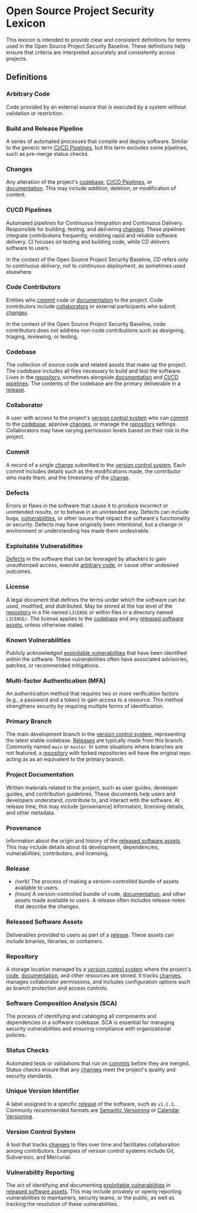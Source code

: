 # Open Source Project Security Lexicon

This lexicon is intended to provide clear and consistent definitions for terms used in the Open Source Project Security Baseline. These definitions help ensure that criteria are interpreted accurately and consistently across projects.

## Definitions

### Arbitrary Code

Code provided by an external source that is executed by a system without validation or restriction.

### Build and Release Pipeline

A series of automated processes that compile and deploy software. Similar to the generic term [CI/CD Pipelines](#cicd-pipelines), but this term excludes some pipelines, such as pre-merge status checks.

### Changes

Any alteration of the project's [codebase](#codebase), [CI/CD Pipelines](#cicd-pipelines), or [documentation](#project-documentation). This may include addition, deletion, or modification of content.

### CI/CD Pipelines

Automated pipelines for Continuous Integration and Continuous Delivery. Responsible for building, testing, and delivering [changes](#changes). These pipelines integrate contributions frequently, enabling rapid and reliable software delivery. CI focuses on testing and building code, while CD delivers software to users.

In the context of the Open Source Project Security Baseline, CD refers only to _continuous delivery_, not to _continuous deployment_, as sometimes used elsewhere.

### Code Contributors

Entities who [commit](#commit) code or [documentation](#project-documentation) to the project. Code contributors include [collaborators](#collaborator) or external participants who submit [changes](#changes).

In the context of the Open Source Project Security Baseline, code contributors does not address non-code contributions such as designing, triaging, reviewing, or testing.

### Codebase

The collection of source code and related assets that make up the project. The codebase includes all files necessary to build and test the software. Lives in the [repository](#repository), sometimes alongside [documentation](#project-documentation) and [CI/CD pipelines](#cicd-pipelines). The contents of the codebase are the primary deliverable in a [release](#release).

### Collaborator

A user with access to the project's [version control system](#version-control-system) who can [commit](#commit) to the [codebase](#codebase), approve [changes](#changes), or manage the [repository](#repository) settings. Collaborators may have varying permission levels based on their role in the project.

### Commit

A record of a single [change](#changes) submitted to the [version control system](#version-control-system). Each commit includes details such as the modifications made, the contributor who made them, and the timestamp of the [change](#changes).

### Defects

Errors or flaws in the software that cause it to produce incorrect or unintended results, or to behave in an unintended way. Defects can include bugs, [vulnerabilities](#exploitable-vulnerabilities), or other issues that impact the software's functionality or security. Defects may have originally been intentional, but a change in environment or understanding has made them undesirable.

### Exploitable Vulnerabilities

[Defects](#defects) in the software that can be leveraged by attackers to gain unauthorized access, execute [arbitrary code](#arbitrary-code), or cause other undesired outcomes.

### License

A legal document that defines the terms under which the software can be used, modified, and distributed. May be stored at the top level of the [repository](#repository) in a file named `LICENSE` or within files in a directory named `LICENSE/`. The license applies to the [codebase](#codebase) and any [released software assets](#released-software-assets), unless otherwise stated.

### Known Vulnerabilities

Publicly acknowledged [exploitable vulnerabilities](#exploitable-vulnerabilities) that have been identified within the software. These vulnerabilities often have associated advisories, patches, or recommended mitigations.

### Multi-factor Authentication (MFA)

An authentication method that requires two or more verification factors (e.g., a password and a token) to gain access to a resource. This method strengthens security by requiring multiple forms of identification.

### Primary Branch

The main development branch in the [version control system](#version-control-system), representing the latest stable codebase. [Releases](#release) are typically made from this branch. Commonly named `main` or `master`. In some situations where branches are not featured, a [repository](#repository) with forked repositories will have the original repo acting as as an equivalent to the primary branch.

### Project Documentation

Written materials related to the project, such as user guides, developer guides, and contribution guidelines. These documents help users and developers understand, contribute to, and interact with the software. At release time, this may include [provenance] information, licensing details, and other metadata.

### Provenance

Information about the origin and history of the [released software assets](#released-software-assets). This may include details about its development, dependencies, vulnerabilities, contributors, and licensing.

### Release

- _(verb)_ The process of making a version-controlled bundle of assets available to users.
- _(noun)_ A version-controlled bundle of code, [documentation](#project-documentation), and other assets made available to users. A release often includes release notes that describe the changes.

### Released Software Assets

Deliverables provided to users as part of a [release](#release). These assets can include binaries, libraries, or containers.

### Repository

A storage location managed by a [version control system](#version-control-system) where the project's [code](#commit), [documentation](#project-documentation), and other resources are stored. It tracks [changes](#changes), manages collaborator permissions, and includes configuration options such as branch protection and access controls.

### Software Composition Analysis (SCA)

The process of identifying and cataloging all components and dependencies in a software codebase. SCA is essential for managing security vulnerabilities and ensuring compliance with organizational policies.

### Status Checks

Automated tests or validations that run on [commits](#commit) before they are merged. Status checks ensure that any [changes](#changes) meet the project's quality and security standards.

### Unique Version Identifier

A label assigned to a specific [release](#release) of the software, such as `v1.2.3`. Commonly recommended formats are [Semantic Versioning](https://semver.org/) or [Calendar Versioning](https://calver.org).

### Version Control System

A tool that tracks [changes](#changes) to files over time and facilitates collaboration among contributors. Examples of version control systems include Git, Subversion, and Mercurial.

### Vulnerability Reporting

The act of identifying and documenting [exploitable vulnerabilities](#known-vulnerabilities) in [released software assets](#released-software-assets). This may include privately or openly reporting vulnerabilities to maintainers, security teams, or the public, as well as tracking the resolution of these vulnerabilities.
